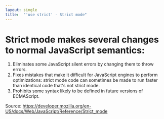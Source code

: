 ```yaml
---
layout: single
title:  "'use strict' - Strict mode"
---
```


# Strict mode makes several changes to normal JavaScript semantics:

1. Eliminates some JavaScript silent errors by changing them to throw errors.
2. Fixes mistakes that make it difficult for JavaScript engines to perform optimizations: strict mode code can sometimes be made to run faster than identical code that's not strict mode.
3. Prohibits some syntax likely to be defined in future versions of ECMAScript.

Source: https://developer.mozilla.org/en-US/docs/Web/JavaScript/Reference/Strict_mode
